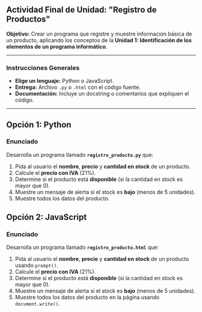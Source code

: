 
## **Actividad Final de Unidad: "Registro de Productos"**
**Objetivo:**
Crear un programa que registre y muestre información básica de un producto, aplicando los conceptos de la **Unidad 1: Identificación de los elementos de un programa informático**.

---

### **Instrucciones Generales**
- **Elige un lenguaje:** Python o JavaScript.
- **Entrega:** Archivo `.py` o `.html` con el código fuente.
- **Documentación:** Incluye un docstring o comentarios que expliquen el código.

---

## **Opción 1: Python**
### **Enunciado**
Desarrolla un programa llamado **`registro_producto.py`** que:
1. Pida al usuario el **nombre**, **precio** y **cantidad en stock** de un producto.
2. Calcule el **precio con IVA** (21%).
3. Determine si el producto está **disponible** (si la cantidad en stock es mayor que 0).
4. Muestre un mensaje de alerta si el stock es **bajo** (menos de 5 unidades).
5. Muestre todos los datos del producto.


## **Opción 2: JavaScript**
### **Enunciado**
Desarrolla un programa llamado **`registro_producto.html`** que:
1. Pida al usuario el **nombre**, **precio** y **cantidad en stock** de un producto usando `prompt()`.
2. Calcule el **precio con IVA** (21%).
3. Determine si el producto está **disponible** (si la cantidad en stock es mayor que 0).
4. Muestre un mensaje de alerta si el stock es **bajo** (menos de 5 unidades).
5. Muestre todos los datos del producto en la página usando `document.write()`.

